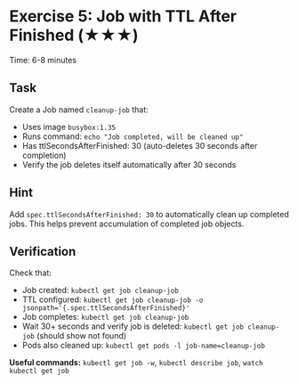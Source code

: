 # Exercise 5: Job with TTL After Finished (★★★)

Time: 6-8 minutes

## Task

Create a Job named `cleanup-job` that:

- Uses image `busybox:1.35`
- Runs command: `echo "Job completed, will be cleaned up"`
- Has ttlSecondsAfterFinished: 30 (auto-deletes 30 seconds after completion)
- Verify the job deletes itself automatically after 30 seconds

## Hint

Add `spec.ttlSecondsAfterFinished: 30` to automatically clean up completed jobs.
This helps prevent accumulation of completed job objects.

## Verification

Check that:

- Job created: `kubectl get job cleanup-job`
- TTL configured: `kubectl get job cleanup-job -o jsonpath='{.spec.ttlSecondsAfterFinished}'`
- Job completes: `kubectl get job cleanup-job`
- Wait 30+ seconds and verify job is deleted: `kubectl get job cleanup-job` (should show not found)
- Pods also cleaned up: `kubectl get pods -l job-name=cleanup-job`

**Useful commands:** `kubectl get job -w`, `kubectl describe job`, `watch kubectl get job`
